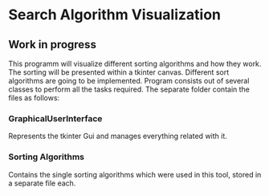 # Search Algorithm Visualization

## Work in progress 

This programm will visualize different sorting algorithms and how they work. 
The sorting will be presented within a tkinter canvas. Different sort algorithms are going to be implemented.
Program consists out of several classes to perform all the tasks required. The separate folder contain the files as follows:

### GraphicalUserInterface
Represents the tkinter Gui and manages everything related with it.

### Sorting Algorithms
Contains the single sorting algorithms which were used in this tool, stored in a separate file each. 

